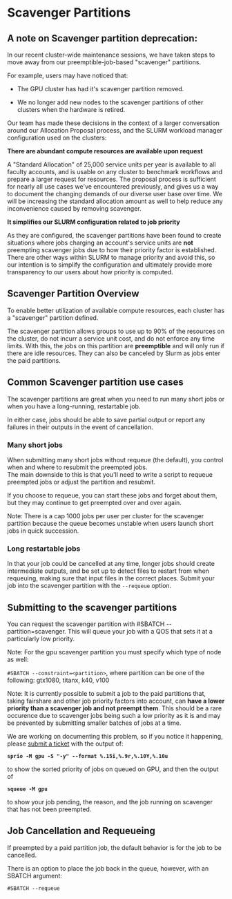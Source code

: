 # Scavenger Partitions

A note on Scavenger partition deprecation:
------------------------------------------

In our recent cluster-wide maintenance sessions, we have taken steps to move away from our preemptible-job-based "scavenger" partitions.

For example, users may have noticed that:

- The GPU cluster has had it's scavenger partition removed.

- We no longer add new nodes to the scavenger partitions of other clusters when the hardware is retired.

Our team has made these decisions in the context of a larger conversation around our Allocation Proposal process, and the SLURM workload manager configuration used on the clusters:

**There are abundant compute resources are available upon request**

A "Standard Allocation" of 25,000 service units per year is available to all faculty accounts, and is usable on any cluster to benchmark workflows and prepare a larger request for resources. The proposal process is sufficient for nearly all use cases we've encountered previously, and gives us a way to document the changing demands of our diverse user base over time. We will be increasing the standard allocation amount as well to help reduce any inconvenience caused by removing scavenger.

**It simplifies our SLURM configuration related to job priority**

As they are configured, the scavenger partitions have been found to create situations where jobs charging an account's service units are **not** preempting scavenger jobs due to how their priority factor is established. There are other ways within SLURM to manage priority and avoid this, so our intention is to simplify the configuration and ultimately provide more transparency to our users about how priority is computed.

Scavenger Partition Overview
----------------------------

To enable better utilization of available compute resources, each cluster has a "scavenger" partition defined.

The scavenger partition allows groups to use up to 90% of the resources on the cluster, do not incurr a service unit cost, and do not enforce any time limits. With this, the jobs on this partition are **preemptible** and will only run if there are idle resources. They can also be canceled by Slurm as jobs enter the paid partitions.

Common Scavenger partition use cases
------------------------------------

The scavenger partitions are great when you need to run many short jobs or when you have a long-running, restartable job.

In either case, jobs should be able to save partial output or report any failures in their outputs in the event of cancellation.

### Many short jobs

When submitting many short jobs without requeue (the default), you control when and where to resubmit the preempted jobs.  
The main downside to this is that you'll need to write a script to requeue preempted jobs or adjust the partition and resubmit.

If you choose to requeue, you can start these jobs and forget about them, but they may continue to get preempted over and over again.

Note: There is a cap 1000 jobs per user per cluster for the scavenger partition because the queue becomes unstable when users launch short jobs in quick succession.

### Long restartable jobs

In that your job could be cancelled at any time, longer jobs should create intermediate outputs, and be set up to detect files to restart from when requeuing, making sure that input files in the correct places. Submit your job into the scavenger partition with the ```--requeue``` option.

Submitting to the scavenger partitions
--------------------------------------

You can request the scavenger partition with #SBATCH --partition=scavenger. This will queue your job with a QOS that sets it at a particularly low priority.

Note: For the gpu scavenger partition you must specify which type of node as well:

```#SBATCH --constraint=<partition>```, where partition can be one of the following: gtx1080, titanx, k40, v100

Note: It is currently possible to submit a job to the paid partitions that, taking fairshare and other job priority factors into account, can **have a lower priority than a scavenger job and not preempt them**. This should be a rare occurence due to scavenger jobs being such a low priority as it is and may be prevented by submitting smaller batches of jobs at a time.

We are working on documenting this problem, so if you notice it happening, please [submit a ticket](https://crc.pitt.edu/tickets) with the output of:

**```sprio -M gpu -S "-y" --format %.15i,%.9r,%.10Y,%.10u```**

to show the sorted priority of jobs on queued on GPU, and then the output of

**```squeue -M gpu```**

to show your job pending, the reason, and the job running on scavenger that has not been preempted. 

Job Cancellation and Requeueing
-------------------------------

If preempted by a paid partition job, the default behavior is for the job to be cancelled. 

There is an option to place the job back in the queue, however, with an SBATCH argument:

```#SBATCH --requeue```